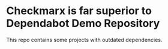# Checkmarx is far superior to Dependabot Demo Repository

This repo contains some projects with outdated dependencies. 
